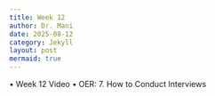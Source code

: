 ```yaml
---
title: Week 12
author: Dr. Mani
date: 2025-08-12
category: Jekyll
layout: post
mermaid: true
---
```


•	Week 12 Video
•	OER: 7. How to Conduct Interviews
